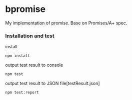 bpromise
========

My implementation of promise. Base on Promises/A+ spec.

### Installation and test

install
```
npm install
```

output test result to console
```
npm test
```

output test result to JSON file[testResult.json]
```
npm test:report
```